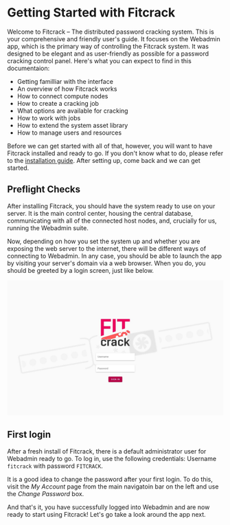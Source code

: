 Getting Started with Fitcrack
=============================

Welcome to Fitcrack – The distributed password cracking system. This is your comprehensive and friendly user's guide. It focuses on the Webadmin app, which is the primary way of controlling the Fitcrack system. It was designed to be elegant and as user-friendly as possible for a password cracking control panel. Here's what you can expect to find in this documentaion:

- Getting familliar with the interface
- An overview of how Fitcrack works
- How to connect compute nodes
- How to create a cracking job
- What options are available for cracking
- How to work with jobs
- How to extend the system asset library
- How to manage users and resources

Before we can get started with all of that, however, you will want to have Fitcrack installed and ready to go. If you don't know what to do, please refer to the [installation guide](//github.com/nesfit/fitcrack/blob/master/README.md). After setting up, come back and we can get started.


Preflight Checks
----------------

After installing Fitcrack, you should have the system ready to use on your server. It is the main control center, housing the central database, communicating with all of the connected host nodes, and, crucially for us, running the Webadmin suite.

Now, depending on how you set the system up and whether you are exposing the web server to the internet, there will be different ways of connecting to Webadmin. In any case, you should be able to launch the app by visiting your server's domain via a web browser. When you do, you should be greeted by a login screen, just like below.

![Fitcrack Login](../_media/img/login.jpg)


First login
-----------

After a fresh install of Fitcrack, there is a default administrator user for Webadmin ready to go. To log in, use the following credentials: Username `fitcrack` with password `FITCRACK`.

It is a good idea to change the password after your first login. To do this, visit the _My Account_ page from the main navigatoin bar on the left and use the _Change Password_ box.

And that's it, you have successfully logged into Webadmin and are now ready to start using Fitcrack! Let's go take a look around the app next.
